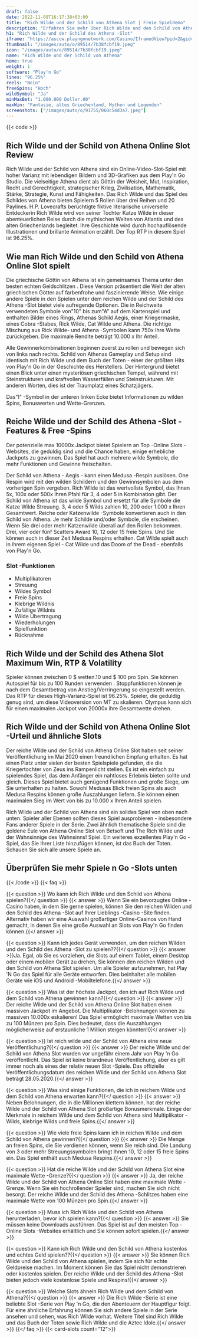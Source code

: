 ```yaml
---
draft: false
date: 2022-11-09T16:17:38+03:00
title: "Rich Wilde und der Schild von Athena Slot | Freie Spieldemo"
description: "Erfahren Sie mehr über Rich Wilde und den Schild von Athena Slot von Play'n Go und entdecken Sie die Details wie Auszahlungen, Volatilität, RTP & erhalten Sie kostenlose Spins und Casino -Bonus von den besten CA -Online -Casinos!"
h1: "Rich Wilde und der Schild des Athena -Slot"
iframe: "https://asccw.playngonetwork.com/Casino/IframedView?pid=2&gid=shieldofathena&lang=en_US&practice=1&channel=desktop&div=flashobject&width=100%25&height=100%25&user=&password=&ctx=&demo=2&brand=&lobby=&rccurrentsessiontime=0&rcintervaltime=0&rcaccounthistoryurl=&rccontinueurl=&rcexiturl=&rchistoryurlmode=&autoplaylimits=0&autoplayreset=0&callback=flashCallback&rcmga=&resourcelevel=0&hasjackpots=False&country=&pauseplay=&playlimit=&selftest=&sessiontime=&coreweburl=https://asccw.playngonetwork.com/&showpoweredby=True"
thumbnail: "/images/auto/o/89514/7b38fcbf19.jpeg"
icon: "/images/auto/o/89514/7b38fcbf19.jpeg"
name: "Rich Wilde und der Schild von Athena"
home: true
weight: 1
software: "Play'n Go"
lines: "96.25%"
reels: "Nein"
freeSpins: "Hoch"
wildSymbol: "Ja"
minMaxBet: "1.000.000 Dollar.00"
maxWin: "Fantasie, altes Griechenland, Mythen und Legenden"
screenshots: ["/images/auto/o/91755/060c54d3a7.jpeg"]
---
```


{{< code >}}<h2> Rich Wilde und der Schild von Athena Online Slot Review</h2><p>Rich Wilde und der Schild von Athena sind ein Online-Video-Slot-Spiel mit hoher Varianz mit lebendigen Bildern und 3D-Grafiken aus dem Play'n Go Studio. Die vielseitige Athena dient als Göttin der Weisheit, Mut, Inspiration, Recht und Gerechtigkeit, strategischer Krieg, Zivilisation, Mathematik, Stärke, Strategie, Kunst und Fähigkeiten. Das Rich Wilde und das Spiel des Schildes von Athena bieten Spielern 5 Rollen über drei Reihen und 20 Paylines. H.P. Lovecrafts berüchtigte fiktive literarische universelle Entdeckerin Rich Wilde wird von seiner Tochter Katze Wilde in dieser abenteuerlichen Reise durch die mythischen Welten von Atlantis und des alten Griechenlands begleitet. Ihre Geschichte wird durch hochauflösende Illustrationen und brillante Animation erzählt. Der Top RTP in diesem Spiel ist 96.25%.</p><h2> Wie man Rich Wilde und den Schild von Athena Online Slot spielt</h2><p>Die griechische Göttin von Athena ist ein gemeinsames Thema unter den besten echten Geldschlitzen . Diese Version präsentiert die Welt der alten griechischen Götter auf farbenfrohe und faszinierende Weise. Wie einige andere Spiele in den Spielen unter dem reichen Wilde und der Schild des Athena -Slot bietet viele aufregende Optionen. Die in Reichweite verwendeten Symbole von"10" bis zum"A" auf dem Kartenspiel und enthalten Bilder eines Rings, Athenas Schild Aegis, einer Kriegermaske, eines Cobra -Stabes, Rick Wilde, Cat Wilde und Athena. Die richtige Mischung aus Rick Wilde- und Athena -Symbolen kann 750x Ihre Wette zurückgeben. Die maximale Rendite beträgt 10.000 x Ihr Anteil.</p><p>Alle Gewinnerkombinationen beginnen zuerst zu rollen und bewegen sich von links nach rechts. Schild von Athenas Gameplay und Setup sind identisch mit Rich Wilde und dem Buch der Toten - einer der größten Hits von Play'n Go in der Geschichte des Herstellers. Der Hintergrund bietet einen Blick unter einen mysteriösen griechischen Tempel, während mit Steinstrukturen und kraftvollen Wasserfällen und Steinstrukturen. Mit anderen Worten, dies ist der Traumplatz eines Schatzjägers.</p><p>Das"I" -Symbol in der unteren linken Ecke bietet Informationen zu wilden Spins, Bonuswerten und Wette-Grenzen.</p><h2> Reiche Wilde und der Schild des Athena -Slot -Features & Free -Spins</h2><p>Der potenzielle max 10000x Jackpot bietet Spielern an Top -Online Slots -Websites, die geduldig sind und die Chance haben, einige erhebliche Jackpots zu gewinnen. Das Spiel hat auch mehrere wilde Symbole, die mehr Funktionen und Gewinne freischalten.</p><p> Der Schild von Athena - Aegis - kann einen Medusa -Respin auslösen. One Respin wird mit den wilden Schildern und den Gewinnsymbolen aus dem vorherigen Spin vergeben. Rich Wilde ist das wertvollste Symbol, das Ihnen 5x, 100x oder 500x Ihren Pfahl für 3, 4 oder 5 in Kombination gibt. Der Schild von Athena ist das wilde Symbol und ersetzt für alle Symbole die Katze Wilde Streuung. 3, 4 oder 5 Wilds zahlen 10, 200 oder 1.000 x Ihren Gesamtwert. Reiche oder Katzenwilde -Symbole konvertieren auch in den Schild von Athena. Je mehr Schilde und/oder Symbole, die erscheinen. Wenn Sie drei oder mehr Katzenwilde überall auf den Rollen bekommen. Drei, vier oder fünf Scatters Award 10, 12 oder 15 freie Spins. Und Sie können auch in dieser Zeit Medusa Respins erhalten. Cat Wilde spielt auch in ihrem eigenen Spiel - Cat Wilde und das Doom of the Dead - ebenfalls von Play'n Go.</p><h3>
Slot -Funktionen</h3><ul>
<li></span>
Multiplikatoren</li>
<li></span>
Streuung</li>
<li></span>
Wildes Symbol</li>
<li></span>
Freie Spins</li>
<li></span>
Klebrige Wildnis</li>
<li></span>
Zufällige Wildnis</li>
<li></span>
Wilde Übertragung</li>
<li></span>
Wiederholungen</li>
<li></span>
Spielfunktion</li>
<li></span>
Rücknahme</li></ul><h2> Rich Wilde und der Schild des Athena Slot Maximum Win, RTP & Volatility</h2><p> Spieler können zwischen 0 $ wetten.10 und $ 100 pro Spin. Sie können Autospiel für bis zu 100 Runden verwenden . Stoppfunktionen können je nach dem Gesamtbetrag von Anstieg/Verringerung so eingestellt werden. Das RTP für dieses High-Varianz-Spiel ist 96.25%. Spieler, die geduldig genug sind, um diese Videoversion von MT zu skalieren. Olympus kann sich für einen maximalen Jackpot von 20000x ihre Gesamtwette drehen.</p><h2> Rich Wilde und der Schild von Athena Online Slot -Urteil und ähnliche Slots</h2><p>Der reiche Wilde und der Schild von Athena Online Slot haben seit seiner Veröffentlichung im Mai 2020 einen freundlichen Empfang erhalten. Es hat einen Platz unter vielen der besten Spielspiele gefunden, die die Kriegertochter von Zeus ins Rampenlicht stellen. Es ist ein einfach zu spielendes Spiel, das dem Anfänger ein nahtloses Erlebnis bieten sollte und gleich. Dieses Spiel bietet auch genügend Funktionen und große Siege, um Sie unterhalten zu halten. Sowohl Medusas Blick freien Spins als auch Medusa Respins können große Auszahlungen liefern. Sie können einen maximalen Sieg im Wert von bis zu 10.000 x Ihren Anteil spielen.</p><p>Rich Wilde und der Schild von Athena sind ein solides Spiel von oben nach unten. Spieler aller Ebenen sollten dieses Spiel ausprobieren - insbesondere Fans anderer Spiele in der Serie. Zwei ähnlich thematische Spiele sind die goldene Eule von Athena Online Slot von Betsoft und The Rich Wilde und der Wahnsinnige des Wahnsinns! Spiel. Ein weiteres exzellentes Play'n Go -Spiel, das Sie Ihrer Liste hinzufügen können, ist das Buch der Toten. Schauen Sie sich alle unsere Spiele an.</p><h2>Überprüfen Sie mehr Spiele n Go -Slots unten</h2>
{{< /code >}}
{{< faq >}}

{{< question >}} Wo kann ich Rich Wilde und den Schild von Athena spielen?{{</ question >}}
{{< answer >}} Wenn Sie ein bevorzugtes Online -Casino haben, in dem Sie gerne spielen, können Sie den reichen Wilden und den Schild des Athena -Slot auf Ihrer Lieblings -Casino -Site finden. Alternativ haben wir eine Auswahl großartiger Online-Casinos von Hand gemacht, in denen Sie eine große Auswahl an Slots von Play'n Go finden können.{{</ answer >}}

{{< question >}} Kann ich jedes Gerät verwenden, um den reichen Wilden und den Schild des Athena -Slot zu spielen??{{</ question >}}
{{< answer >}}Ja. Egal, ob Sie es vorziehen, die Slots auf einem Tablet, einem Desktop oder einem mobilen Gerät zu drehen, Sie können den reichen Wilden und den Schild von Athena Slot spielen. Um alle Spieler aufzunehmen, hat Play 'N Go das Spiel für alle Geräte entworfen. Dies beinhaltet alle mobilen Geräte wie iOS und Android -Mobiltelefone.{{</ answer >}}

{{< question >}} Was ist der höchste Jackpot, den ich auf Rich Wilde und dem Schild von Athena gewinnen kann?{{</ question >}}
{{< answer >}} Der reiche Wilde und der Schild von Athena Online Slot haben einen massiven Jackpot im Angebot. Die Multiplikator -Belohnungen können zu massiven 10.000x eskalieren! Das Spiel ermöglicht maximale Wetten von bis zu 100 Münzen pro Spin. Dies bedeutet, dass die Auszahlungen möglicherweise auf erstaunliche 1 Million steigen könnten!{{</ answer >}}

{{< question >}} Ist reich wilde und der Schild von Athena eine neue Veröffentlichung?{{</ question >}}
{{< answer >}} Der reiche Wilde und der Schild von Athena Slot wurden vor ungefähr einem Jahr von Play 'n Go veröffentlicht. Das Spiel ist keine brandneue Veröffentlichung, aber es gilt immer noch als eines der relativ neuen Slot -Spiele. Das offizielle Veröffentlichungsdatum des reichen Wilde und der Schild von Athena Slot beträgt 28.05.2020.{{</ answer >}}

{{< question >}} Was sind einige Funktionen, die ich in reichem Wilde und dem Schild von Athena erwarten kann?{{</ question >}}
{{< answer >}} Neben Belohnungen, die in die Millionen klettern können, hat der reiche Wilde und der Schild von Athena Slot großartige Bonusmerkmale. Einige der Merkmale in reichem Wilde und dem Schild von Athena sind Multiplikator -Wilds, klebrige Wilds und freie Spins.{{</ answer >}}

{{< question >}} Wie viele freie Spins kann ich in reichen Wilde und dem Schild von Athena gewinnen?{{</ question >}}
{{< answer >}} Die Menge an freien Spins, die Sie verdienen können, wenn Sie reich sind. Die Landung von 3 oder mehr Streuungssymbolen bringt Ihnen 10, 12 oder 15 freie Spins ein. Das Spiel enthält auch Medusa Respins.{{</ answer >}}

{{< question >}} Hat die reiche Wilde und der Schild von Athena Slot eine maximale Wette -Grenze?{{</ question >}}
{{< answer >}} Ja, der reiche Wilde und der Schild von Athena Online Slot haben eine maximale Wette -Grenze. Wenn Sie ein hochrollender Spieler sind, machen Sie sich nicht besorgt. Der reiche Wilde und der Schild des Athena -Schlitzes haben eine maximale Wette von 100 Münzen pro Spin.{{</ answer >}}

{{< question >}} Muss ich Rich Wilde und den Schild von Athena herunterladen, bevor ich spielen kann?{{</ question >}}
{{< answer >}} Sie müssen keine Downloads ausführen. Das Spiel ist auf den meisten Top -Online Slots -Websites erhältlich und Sie können sofort spielen.{{</ answer >}}

{{< question >}} Kann ich Rich Wilde und den Schild von Athena kostenlos und echtes Geld spielen??{{</ question >}}
{{< answer >}} Sie können Rich Wilde und den Schild von Athena spielen, indem Sie sich für echte Geldpreise machen. Im Moment können Sie das Spiel nicht demonstrieren oder kostenlos spielen. Der reiche Wilde und der Schild des Athena -Slot bieten jedoch viele kostenlose Spiele und Respins!{{</ answer >}}

{{< question >}} Welche Slots ähneln Rich Wilde und dem Schild von Athena?{{</ question >}}
{{< answer >}} Die Rich Wilde -Serie ist eine beliebte Slot -Serie von Play 'n Go, die den Abenteuern der Hauptfigur folgt. Für eine ähnliche Erfahrung können Sie sich andere Spiele in der Serie ansehen und sehen, was Rich Wilde vorhat. Weitere Titel sind Rich Wilde und das Buch der Toten sowie Rich Wilde und die Aztec Idole.{{</ answer >}}
{{</ faq >}}
{{< card-slots count="12">}}